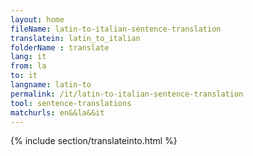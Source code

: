 ```yaml
---
layout: home
fileName: latin-to-italian-sentence-translation
translatein: latin_to_italian
folderName : translate
lang: it
from: la
to: it
langname: latin-to
permalink: /it/latin-to-italian-sentence-translation
tool: sentence-translations
matchurls: en&&la&&it
---
```

{% include section/translateinto.html %}
